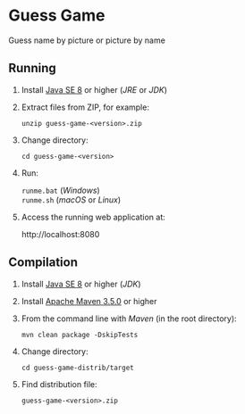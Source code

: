 # Guess Game

Guess name by picture or picture by name 

## Running

1. Install [Java SE 8](http://www.oracle.com/technetwork/java/javase/downloads/index.html) or higher (*JRE* or *JDK*) 

1. Extract files from ZIP, for example:

    `unzip guess-game-<version>.zip`
    
1. Change directory:

    `cd guess-game-<version>`

1. Run:

    `runme.bat` (*Windows*)  
    `runme.sh` (*macOS* or *Linux*)

1. Access the running web application at:

    http://localhost:8080

## Compilation

1. Install [Java SE 8](http://www.oracle.com/technetwork/java/javase/downloads/index.html) or higher (*JDK*) 

1. Install [Apache Maven 3.5.0](https://maven.apache.org/download.cgi) or higher 

1. From the command line with *Maven* (in the root directory):

    `mvn clean package -DskipTests`
    
1. Change directory:

    `cd guess-game-distrib/target`

1. Find distribution file:

    `guess-game-<version>.zip`
